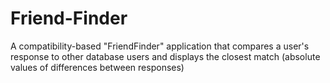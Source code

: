 # Friend-Finder
A compatibility-based "FriendFinder" application that compares a user's response to other database users and displays the closest match (absolute values of differences between responses)
